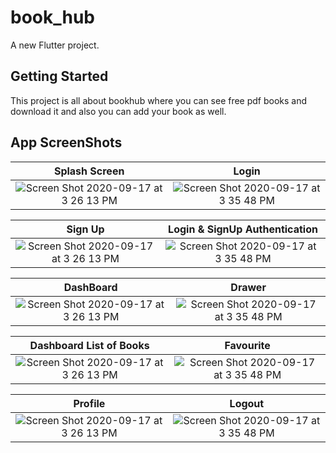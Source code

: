 # book_hub

A new Flutter project.

## Getting Started
This project is all about bookhub where you can see free pdf books and download it and also you can add your book as well. 

## App ScreenShots

|  Splash Screen                                              |                                                   Login                               
|:----------------------------------------------------------------------------------------------------------------------:|:--------------------------------------------------------------------------------------------------------------:|
| <img width alt="Screen Shot 2020-09-17 at 3 26 13 PM" src="https://github.com/Sweetyrawat-star/book_hub/assets/57385799/b5600345-33a7-49fa-965e-34efc68f9661.png">|<img alt="Screen Shot 2020-09-17 at 3 35 48 PM" src="https://github.com/Sweetyrawat-star/book_hub/assets/57385799/864f1187-7a08-48d4-9778-781856b38559.png">|


| Sign Up                                          |                                                   Login & SignUp Authentication                               
|:----------------------------------------------------------------------------------------------------------------------:|:--------------------------------------------------------------------------------------------------------------:|
| <img width alt="Screen Shot 2020-09-17 at 3 26 13 PM" src="https://github.com/Sweetyrawat-star/book_hub/assets/57385799/f1e1b318-53fb-4abe-98e8-67c05c62afad.png">|<img alt="Screen Shot 2020-09-17 at 3 35 48 PM" src="https://github.com/Sweetyrawat-star/book_hub/assets/57385799/679283c1-4e2f-468d-8817-c0a536fe214f.png">|

|  DashBoard                                              |                                                   Drawer                             
|:----------------------------------------------------------------------------------------------------------------------:|:--------------------------------------------------------------------------------------------------------------:|
| <img width alt="Screen Shot 2020-09-17 at 3 26 13 PM" src="https://github.com/Sweetyrawat-star/book_hub/assets/57385799/f15db92e-c45e-4f8e-940c-14bf8c43e48f.png">|<img alt="Screen Shot 2020-09-17 at 3 35 48 PM" src="https://github.com/Sweetyrawat-star/book_hub/assets/57385799/3599da56-9010-4ce3-a41c-6380ea78adaa.png">|

| Dashboard List of Books                                         |                                                   Favourite                               
|:----------------------------------------------------------------------------------------------------------------------:|:--------------------------------------------------------------------------------------------------------------:|
| <img width alt="Screen Shot 2020-09-17 at 3 26 13 PM" src="https://github.com/Sweetyrawat-star/book_hub/assets/57385799/b0170bf1-32a8-4542-bb74-48eeb8dfb896.png">|<img alt="Screen Shot 2020-09-17 at 3 35 48 PM" src="https://github.com/Sweetyrawat-star/book_hub/assets/57385799/e9d158d9-5a14-482d-b533-e0766ba72082.png">|

|  Profile                                              |                                                   Logout                              
|:----------------------------------------------------------------------------------------------------------------------:|:--------------------------------------------------------------------------------------------------------------:|
| <img width alt="Screen Shot 2020-09-17 at 3 26 13 PM" src="https://github.com/Sweetyrawat-star/book_hub/assets/57385799/e3471683-4912-4fdd-a473-208de55c6703.png">|<img alt="Screen Shot 2020-09-17 at 3 35 48 PM" src="https://github.com/Sweetyrawat-star/book_hub/assets/57385799/79c84923-aae9-43b2-aad0-2fa0aec319f3.png">|


